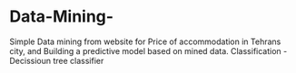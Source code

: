 # Data-Mining-
Simple Data mining from website for Price of accommodation in Tehrans city,
and Building a predictive model based on mined data.
Classification - Decissioun tree classifier 
